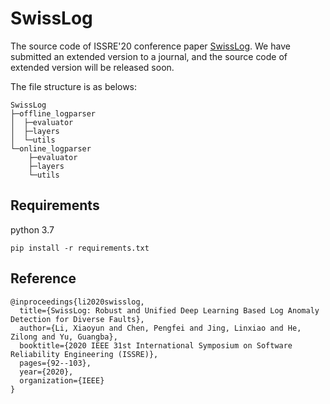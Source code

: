 # SwissLog
The source code of ISSRE'20 conference paper [SwissLog](https://ieeexplore.ieee.org/abstract/document/9251078/). We have submitted an extended version to a journal, and the source code of extended version will be released soon. 

The file structure is as belows:
```
SwissLog
├─offline_logparser
│  ├─evaluator
│  ├─layers
│  └─utils
└─online_logparser
    ├─evaluator
    ├─layers
    └─utils
```


## Requirements
python 3.7
```
pip install -r requirements.txt
```

## Reference

```
@inproceedings{li2020swisslog,
  title={SwissLog: Robust and Unified Deep Learning Based Log Anomaly Detection for Diverse Faults},
  author={Li, Xiaoyun and Chen, Pengfei and Jing, Linxiao and He, Zilong and Yu, Guangba},
  booktitle={2020 IEEE 31st International Symposium on Software Reliability Engineering (ISSRE)},
  pages={92--103},
  year={2020},
  organization={IEEE}
}
```

